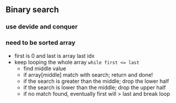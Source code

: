 ## Binary search  
### use devide and conquer  
### need to be sorted array 
* first is 0 and last is array last idx  
* keep looping the whole array `while first <= last`   
  * find middle value  
  * if array[middle] match with search; return and done!  
  * if the search is greater than the middle; drop the lower half  
  * if the search is lower than the middle; drop the upper half  
  * if no match found, eventually first will > last and break loop